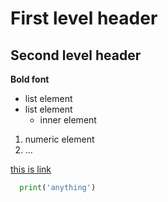 # First level header

## Second level header

**Bold font**

* list element
* list element
  * inner element

1. numeric element
1. ...

[this is link](http://db.chgk.info)

```python
  print('anything')
```
